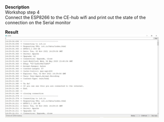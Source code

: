 **Description**  
Workshop step 4  
Connect the ESP8266 to the CE-hub wifi and print out the state of the connection on the Serial monitor

**Result**  
![Connecting to Wifi result](https://github.com/abichoi/plant-monitor/blob/main/images/connecting_to_wifi_result.JPG?raw=true)
